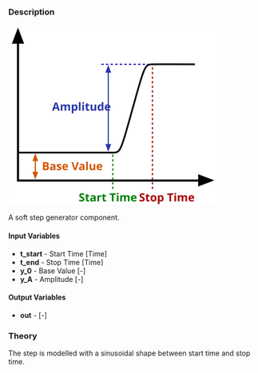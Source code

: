 ### Description
![SignalSoftStep picture](SignalSoftStepHelp.svg)

A soft step generator component.

#### Input Variables
* **t_start** - Start Time [Time]
* **t_end** - Stop Time [Time]
* **y_0** - Base Value [-]
* **y_A** - Amplitude [-]

#### Output Variables
* **out** -  [-]

### Theory
The step is modelled with a sinusoidal shape between start time and stop time.

<!---EQUATION out = \begin{cases}y_0, & t < t_{start}\\y_0 + 0.5 y_A \sin\left(\dfrac{t-t_{start}}{t_{stop}-t_{start}}\pi - 0.5\pi\right) + 0.5y_A, & t_{start} \le t \le t_{stop}\\y_0 + y_A, & t > t_{stop}\end{cases}--->

